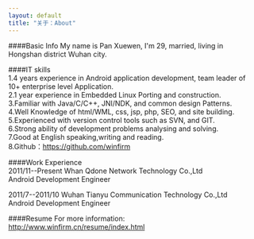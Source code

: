 ```yaml
---
layout: default
title: "关于：About"
---
```

####Basic Info
My name is Pan Xuewen, I'm 29, married, living in Hongshan district Wuhan city.  

####IT skills  
1.4 years experience in Android application development, team leader of 10+ enterprise level Application.  
2.1 year experience in Embedded Linux Porting and construction.  
3.Familiar with Java/C/C++, JNI/NDK, and common design Patterns.  
4.Well Knowledge of html/WML, css, jsp, php, SEO, and site building.  
5.Experienced with version control tools such as SVN, and GIT.  
6.Strong ability of development problems analysing and solving.  
7.Good at English speaking,writing and reading.  
8.Github：https://github.com/winfirm  

####Work Experience  
2011/11--Present  Whan Qdone Network Technology Co.,Ltd  
Android Development Engineer  

2011/7--2011/10  Wuhan Tianyu Communication Technology Co.,Ltd  
Android Development Engineer  

####Resume
For more information: <http://www.winfirm.cn/resume/index.html>  

<!-- Blog Comments -->
<div class="media">
  <!-- UY BEGIN -->
  <div id="uyan_frame">
  </div>
  <script type="text/javascript" src="http://v2.uyan.cc/code/uyan.js?uid=1511840">
  </script>
  <!-- UY END -->
</div>